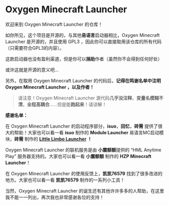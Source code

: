 # Oxygen Minecraft Launcher
欢迎来到 Oxygen Minecraft Launcher 的仓库！

如你所见，这个项目是开源的，与其他**易语言**启动器相比，Oxygen Minecraft Launcher 是开源的，并且使用 GPL3 ，因此你可以直接取用该仓库的所有代码（只需要符合GPL3的内容）。

这款启动器也没有盈利渠道，但是你可以**捐助**作者（虽然你不会得到任何好处）

或许这就是开源的意义吧...

另外，在取用 Oxygen Minecraft Launcher 的代码后，**记得在鸣谢名单中注明 Oxygen Minecraft Launcher ，以及作者！**

>请注意！Oxygen Minecraft Launcher 源代码**几乎没注释**，**变量名模糊不清**，**全程高耦合**……但是能**跑起来**！请谅解！

**感谢名单：**

在 Oxygen Minecraft Launcher 的启动程序部分，**isuo**，**回忆**，**砖需** 提供了很大的帮助！大家也可以看一看 **isuo** 制作的 **Module Launcher** 易语言MC启动模块，**砖需** 制作的 **[Little Limbo Launcher](https://gitcode.net/Rechalow/lllauncher "Little Limbo Launcher") ！**

Oxygen Minecraft Launcher 的联机服务是由 **小震额额**提供的 “HML Anytime Play” 服务器支持的。大家也可以看一看 **小震额额** 制作的 **HZP Minecraft Launcher**！

在 Oxygen Minecraft Launcher 的使用反馈上，**凯凯76579** 找到了很多改进的地方。大家也可以看一看 **凯凯76579** 制作的一系列小工具！

当然，Oxygen Minecraft Launcher 的诞生还有其他许许多多的人帮助，在这里我不能一一列出，再次我也非常感谢各位的支持！
